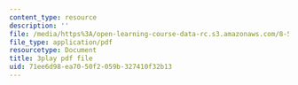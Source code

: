 ```yaml
---
content_type: resource
description: ''
file: /media/https%3A/open-learning-course-data-rc.s3.amazonaws.com/8-591j-systems-biology-fall-2014/71ee6d98ea7050f2059b327410f32b13_KLrPm-BEEOI.pdf
file_type: application/pdf
resourcetype: Document
title: 3play pdf file
uid: 71ee6d98-ea70-50f2-059b-327410f32b13
---
```

